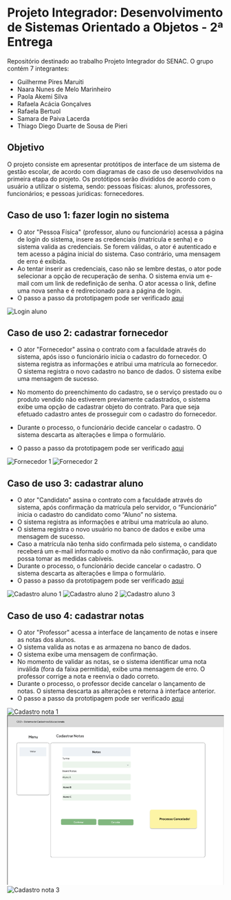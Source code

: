 # Projeto Integrador: Desenvolvimento de Sistemas Orientado a Objetos - 2ª Entrega
Repositório destinado ao trabalho Projeto Integrador do SENAC. O grupo contém 7 integrantes:

- Guilherme Pires Maruiti
- Naara Nunes de Melo Marinheiro 
- Paola Akemi Silva
- Rafaela Acácia Gonçalves
- Rafaela Bertuol
- Samara de Paiva Lacerda
- Thiago Diego Duarte de Sousa de Pieri

## Objetivo
O projeto consiste em apresentar protótipos de interface de um sistema de gestão escolar, de acordo com diagramas de caso de uso desenvolvidos na primeira etapa do projeto. Os protótipos serão divididos de acordo com o usuário a utilizar o sistema, sendo: pessoas físicas: alunos, professores, funcionários; e pessoas jurídicas: fornecedores.

## Caso de uso 1: fazer login no sistema
- O ator "Pessoa Física" (professor, aluno ou funcionário) acessa a página de login do sistema, insere as credenciais (matrícula e senha) e o sistema valida as credenciais. Se forem válidas, o ator é autenticado e tem acesso a página inicial do sistema. Caso contrário, uma mensagem de erro é exibida.
- Ao tentar inserir as credenciais, caso não se lembre destas, o ator pode selecionar a opção de recuperação de senha. O sistema envia um e-mail com um link de redefinição de senha. O ator acessa o link, define uma nova senha e é redirecionado para a página de login.
- O passo a passo da prototipagem pode ser verificado [aqui](https://github.com/rafabertuol/pisegundaentrega/blob/3205ca31f96789bdb9b7d26c3f9188f3009886e3/Prototipagem.md)
  
![Login aluno](https://github.com/rafabertuol/pisegundaentrega/blob/780889a08dda2583c0bbc7f37dff949c7a15395c/Caso%20de%20uso%201%20-%20Fazer%20login.png)

## Caso de uso 2: cadastrar fornecedor
- O ator "Fornecedor" assina o contrato com a faculdade através do sistema, após isso o funcionário inicia o cadastro do fornecedor. O sistema registra as informações e atribui uma matrícula ao fornecedor. O sistema registra o novo cadastro no banco de dados. O sistema exibe uma mensagem de sucesso. 
- No momento do preenchimento do cadastro, se o serviço prestado ou o produto vendido não estiverem previamente cadastrados, o sistema exibe uma opção de cadastrar objeto do contrato. Para que seja efetuado cadastro antes de prosseguir com o cadastro do fornecedor.  
- Durante o processo, o funcionário decide cancelar o cadastro. O sistema descarta as alterações e limpa o formulário. 

- O passo a passo da prototipagem pode ser verificado [aqui](https://github.com/rafabertuol/pisegundaentrega/blob/3205ca31f96789bdb9b7d26c3f9188f3009886e3/Prototipagem.md)

![Fornecedor 1](https://github.com/rafabertuol/pisegundaentrega/blob/943384806dc7b862d5fb48d5c0e45d2205f7104d/Caso%20de%20uso%202%20-%20Cadastro%20de%20fornecedor%20produto%20ou%20servico%20nao%20encontrado.png)
![Fornecedor 2](https://github.com/rafabertuol/pisegundaentrega/blob/d7ea340240409332cdfd42f4a14b978ee5473f76/Caso%20de%20uso%202%20-%20Cadastro%20de%20fornecedor%20cancelado.png)
  
## Caso de uso 3: cadastrar aluno
- O ator "Candidato" assina o contrato com a faculdade através do sistema, após confirmação da matrícula pelo servidor, o “Funcionário” inicia o cadastro do candidato como “Aluno” no sistema.
- O sistema registra as informações e atribui uma matrícula ao aluno.
- O sistema registra o novo usuário no banco de dados e exibe uma mensagem de sucesso. 
- Caso a matrícula não tenha sido confirmada pelo sistema, o candidato receberá um e-mail informado o motivo da não confirmação, para que possa tomar as medidas cabíveis. 
- Durante o processo, o funcionário decide cancelar o cadastro. O sistema descarta as alterações e limpa o formulário. 
- O passo a passo da prototipagem pode ser verificado [aqui](https://github.com/rafabertuol/pisegundaentrega/blob/3205ca31f96789bdb9b7d26c3f9188f3009886e3/Prototipagem.md)

![Cadastro aluno 1](https://github.com/rafabertuol/pisegundaentrega/blob/c9b407058ce9ade12af68c009718ac3f522ccfe4/Caso%20de%20Uso%203%20-%20Cadastrar%20Aluno.png)
![Cadastro aluno 2](https://github.com/rafabertuol/pisegundaentrega/blob/80a12a00d6bf555fec21a3d8a2bc743ef4d5e52f/Caso%20de%20Uso%203%20-%20Matr%C3%ADcula%20n%C3%A3o%20confirmada.png)
![Cadastro aluno 3](https://github.com/rafabertuol/pisegundaentrega/blob/2927027e006192b4ec3044e4c43ce8b707e6a9df/Caso%20de%20Uso%203%20-%20Cadastrar%20Aluno%20Cancelada.png)

## Caso de uso 4: cadastrar notas
- O ator "Professor" acessa a interface de lançamento de notas e insere as notas dos alunos.
- O sistema valida as notas e as armazena no banco de dados.
- O sistema exibe uma mensagem de confirmação.
- No momento de validar as notas, se o sistema identificar uma nota inválida (fora da faixa permitida), exibe uma mensagem de erro. O professor corrige a nota e reenvia o dado correto.
- Durante o processo, o professor decide cancelar o lançamento de notas. O sistema descarta as alterações e retorna à interface anterior.
- O passo a passo da prototipagem pode ser verificado [aqui](https://github.com/rafabertuol/pisegundaentrega/blob/3205ca31f96789bdb9b7d26c3f9188f3009886e3/Prototipagem.md)
  
 ![Cadastro nota 1](https://github.com/rafabertuol/pisegundaentrega/blob/d741ed9d2763f50494df05872e228f78283f0381/Caso%20de%20Uso%204%20-%20Cadastro%20de%20Notas%20-%20V%C3%A1lido.png)
 ![Cadastro nota 2](https://github.com/rafabertuol/pisegundaentrega/blob/d741ed9d2763f50494df05872e228f78283f0381/Caso%20de%20Uso%204-%20Cadastro%20de%20Notas%20-%20Cancelar.png)
 ![Cadastro nota 3](https://github.com/rafabertuol/pisegundaentrega/blob/d741ed9d2763f50494df05872e228f78283f0381/Caso%20de%20Uso%204-%20Notas%20Inv%C3%A1lidas!.png)
